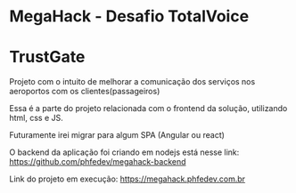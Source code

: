 # MegaHack - Desafio TotalVoice
# TrustGate
Projeto com o intuito de melhorar a comunicação dos serviços nos aeroportos com os clientes(passageiros)

Essa é a parte do projeto relacionada com o frontend da solução, utilizando html, css e JS.

Futuramente irei migrar para algum SPA (Angular ou react)

O backend da aplicação foi criando em nodejs está nesse link: https://github.com/phfedev/megahack-backend

Link do projeto em execução: https://megahack.phfedev.com.br
